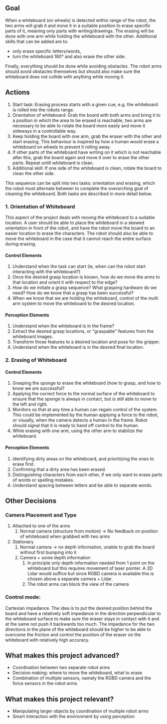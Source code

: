 ## Goal
When a whiteboard (on wheels) is detected within range of the robot, the two arms will grab it and move it in a suitable position to erase specific parts of it, meaning only parts with writing/drawings.
The erasing will be done with one arm while holding the whiteboard with the other. 
Additional skills that can be added are to:
- only erase specific letters/words,
- turn the whiteboard 180° and also erase the other side.

Finally, everything should be done while avoiding obstacles. The robot arms should avoid obstacles themselves but should also make sure the whiteboard does not collide with anything while moving it.

## Actions
1. Start task: Erasing process starts with a given cue, e.g. the whiteboard is rolled into the robots range.
2. Orientation of whiteboard: Grab the board with both arms and bring it to a position in which the area to be erased is reachable, two arms are necessary to be able to rotate the board more easily and move it sideways in a controllable way.
3. Keep holding the board with one arm, grab the eraser with the other and start erasing. This behaviour is inspired by how a human would erase a whiteboard on wheels to prevent it rolling away.
4. If other parts of the whiteboard have writing on it which is not reachable after this, grab the board again and move it over to erase the other parts. Repeat untill whiteboard is clean.
5. Additional skill: If one side of the whiteboard is clean, rotate the board to clean the other side.

This sequence can be split into two tasks: orientation and erasing, which the robot must alternate between to complete the overarching goal of cleaning the whiteboard. Both tasks are described in more detail below. 

### 1. Orientation of Whiteboard
This aspect of the project deals with moving the whiteboard to a suitable location. A user should be able to place the whiteboard in a skewed orientation in front of the robot, and have the robot move the board to an easier location to erase the characters. The robot should also be able to move the whiteboard in the case that it cannot reach the entire surface during erasing.

#### Control Elements
1.  Understand when the task can start (ie, when can the robot start interacting with the whiteboard?)
2.  Once the desired grasp location is known, how do we move the arms to that location and orient it with respect to the edge?
3.  How do we initiate a grasp sequence? What grasping hardware do we need? How do we know that a grasp has been successful?
4.  When we know that we are holding the whiteboard, control of the multi arm system to move the whiteboard to the desired location.

#### Perception Elements
1.  Understand when the whiteboard is in the frame?
2.  Extract the desired grasp locations, or "graspable" features from the whiteboard images.
3.  Transform those features to a desired location and pose for the gripper.
4.  Understand when the whiteboard is in the desired final location.

### 2. Erasing of Whiteboard

#### Control Elements
1.  Grasping the sponge to erase the whiteboard (how to grasp, and how to know we are successful?
2.  Applying the correct force to the normal surface of the whiteboard to ensure that the sponge is always in contact, but is still able to move to the left and right.
3.  Monitors so that at any time a human can regain control of the system. This could be implemented by the human applying a force to the robot, or visually, when the camera detects a human in the frame. Robot should signal that it is ready to hand off control to the human.
4.  While erasing with one arm, using the other arm to stabilize the whiteboard.

#### Perception Elements
1.  Identifying dirty areas on the whiteboard, and prioritizing the ones to erase first.
2.  Confirming that a dirty area has been erased.
3.  Distinguishing characters from each other, if we only want to erase parts of words or spelling mistakes.
4.  Understand spacing between letters and be able to separate words.


## Other Decisions

### Camera Placement and Type
1. Attached to one of the arms
	1. Normal camera (structure from motion) -> No feedback on position of whiteboard when grabbed with two arms
3. Stationary
	1. Normal camera -> no depth information, unable to grab the board without first bumping into it
	2. Camera + some depth information
		1. In principle only depth information needed from 1 point on the whiteboard but this requires movement of laser pointer. A 2D Lidar would suffice but since RGBD camera is available this is chosen above a separate camera + Lidar.
		2. The robot arms can block the view of the camera

### Control mode: 
Cartesian impedance. The idea is to put the desired position behind the board and have a relatively soft impedance in the direction perpendicular to the whiteboard surface to make sure the eraser stays in contact with it and at the same not push it backwards too much. The impedance for the two directions in the plane of the whiteboard should be higher to be able to overcome the friction and control the position of the eraser on the whiteboard with relatively high accuracy.

## What makes this project advanced?
- Coordination between two separate robot arms
- Decision making: where to move the whiteboard, what to erase
- Combination of multiple sensors, namely the RGBD camera and the force sensors in the robot arms

## What makes this project relevant?
- Manipulating larger objects by coordination of multiple robot arms
- Smart interaction with the environment by using perception
